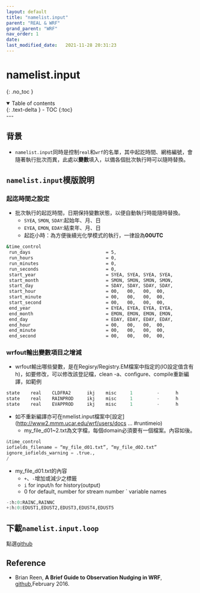 ```yaml
---
layout: default
title: "namelist.input"
parent: "REAL & WRF"
grand_parent: "WRF"
nav_order: 1
date:               
last_modified_date:   2021-11-28 20:31:23
---
```


# namelist.input

{: .no_toc }

<details open markdown="block">
  <summary>
    Table of contents
  </summary>
  {: .text-delta }
- TOC
{:toc}
</details>
---

## 背景
- `namelist.input`同時是控制`real`和`wrf`的名單，其中起訖時間、網格編號，會隨著執行批次而異，此處以**變數**填入，以備各個批次執行時可以隨時替換。


## `namelist.input`模版說明
### 起迄時間之設定
- 批次執行的起訖時間，日期保持變數狀態，以便自動執行時能隨時替換。
  - `SYEA`, `SMON`, `SDAY`:起始年、月、日
  - `EYEA`, `EMON`, `EDAY`:結束年、月、日
  - 起訖小時：為方便後續光化學模式的執行，一律設為**00UTC**

```bash
&time_control
 run_days                            = 5,
 run_hours                           = 0,
 run_minutes                         = 0,
 run_seconds                         = 0,
 start_year                          = SYEA, SYEA, SYEA, SYEA,
 start_month                         = SMON, SMON, SMON, SMON,
 start_day                           = SDAY, SDAY, SDAY, SDAY,
 start_hour                          = 00,   00,   00,  00,
 start_minute                        = 00,   00,   00,  00,
 start_second                        = 00,   00,   00,  00,
 end_year                            = EYEA, EYEA, EYEA, EYEA,
 end_month                           = EMON, EMON, EMON, EMON,
 end_day                             = EDAY, EDAY, EDAY, EDAY,
 end_hour                            = 00,   00,   00,  00,
 end_minute                          = 00,   00,   00,  00,
 end_second                          = 00,   00,   00,  00,
```

### wrfout輸出變數項目之增減
- wrfout輸出哪些變數，是在Regisry/Registry.EM檔案中指定的(IO設定值含有h)，如要修改，可以修改該登記檔，clean -a、configure、compile重新編譯，如範例
```python
state    real    CLDFRA2      ikj    misc     1         -      h        "CLDFRA2"             "CLOUD FRACTION"
state    real    RAINPROD     ikj    misc     1         -      h        "RAINPROD"            "TOTAL RAIN PRODUCTION RATE"       "s-1"
state    real    EVAPPROD     ikj    misc     1         -      h        "EVAPPROD"            "RAIN EVAPORATION RATE"            "s-1"
```
- 如不重新編譯亦可在nmelist.input檔案中[設定](http://www2.mmm.ucar.edu/wrf/users/docs ... #runtimeio)
  - my_file_d01\~2.txt為文字檔，每個domain必須要有一個檔案。內容如後。
```python
&time_control
iofields_filename = “my_file_d01.txt”, “my_file_d02.txt”
ignore_iofields_warning = .true.,
/
```
- my_file_d01.txt的內容
  - `+`、`-`增加或減少之標籤
  - `i` for input/`h` for history(output)
  - 0 for default, number for stream number
  ` variable names
```python
-:h:0:RAINC,RAINNC
+:h:0:EDUST1,EDUST2,EDUST3,EDUST4,EDUST5
```


## 下載`namelist.input.loop`
點選[github](https://raw.githubusercontent.com/sinotec2/Focus-on-Air-Quality/main/wind_models/real/namelist.input.loop)

## Reference
- Brian Reen, **A Brief Guide to Observation Nudging in WRF**, [github](https://raw.githubusercontent.com/wrf-model/OBSGRID/master/ObsNudgingGuide.pdf),February 2016.

